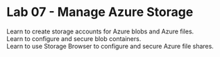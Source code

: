 # Lab 07 - Manage Azure Storage

Learn to create storage accounts for Azure blobs and Azure files.  
Learn to configure and secure blob containers.  
Learn to use Storage Browser to configure and secure Azure file shares.  

